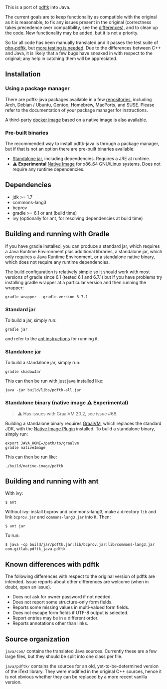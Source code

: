 This is a port of [pdftk](https://www.pdflabs.com/tools/pdftk-server/)
into Java. 

The current goals are to keep functionality as compatible with the
original as it is reasonable, to fix any issues present in the
original (correctness takes precedence over compatibility, see the
[differences](#known-differences-with-pdftk)), and to clean up the
code. New functionality may be added, but it is not a priority.

So far all code has been manually translated and it passes the test
suite of [php-pdftk](https://github.com/mikehaertl/php-pdftk), but
[more testing is
needed](https://pdftk-java.gitlab.io/pdftk/coverage/). Due to the
differences between C++ and Java, it is likely that a few bugs have
sneaked in with respect to the original; any help in catching them
will be appreciated.

## Installation

### Using a package manager

There are pdftk-java packages available in a few
[repositories](https://repology.org/project/pdftk-java/versions),
including Arch, Debian / Ubuntu, Gentoo, Homebrew, MacPorts, and
SUSE. Please refer to the documentation of your package manager for
instructions.

A third-party [docker image](https://hub.docker.com/r/minidocks/pdftk)
based on a native image is also available.

### Pre-built binaries

The recommended way to install pdftk-java is through a package
manager, but if that is not an option there are pre-built binaries
available:

 - [Standalone jar](https://gitlab.com/pdftk-java/pdftk/-/jobs/artifacts/v3.2.2/file/build/libs/pdftk-all.jar?job=gradle), including dependencies. Requires a JRE at runtime.
 - :warning: **Experimental** [Native Image](https://gitlab.com/pdftk-java/pdftk/-/jobs/artifacts/v3.2.2/file/build/native-image/pdftk?job=nativeimage) for x86_64 GNU/Linux systems. Does not require any runtime dependencies.

## Dependencies

 - jdk >= 1.7
 - commons-lang3
 - bcprov
 - gradle >= 6.1 or ant (build time)
 - ivy (optionally for ant, for resolving dependencies at build time)

## Building and running with Gradle
If you have gradle installed, you can produce a standard jar, which
requires a Java Runtime Environment plus additional libraries, a
standalone jar, which only requires a Java Runtime Environment, or a
standalone native binary, which does not require any runtime
dependencies.

The build configuration is relatively simple so it should work with most
versions of gradle since 6.1 (tested 6.1 and 6.7.1) but if you have problems try
installing gradle wrapper at a particular version and then running the wrapper:
```
gradle wrapper --gradle-version 6.7.1
```

### Standard jar

To build a jar, simply run: 

```
gradle jar
```

and refer to the [ant instructions](#building-and-running-with-ant) for running it.

### Standalone jar

To build a standalone jar, simply run: 

```
gradle shadowJar
```

This can then be run with just java installed like:
```
java -jar build/libs/pdftk-all.jar
```

### Standalone binary (native image :warning: **Experimental**)

> :warning: Has issues with GraalVM 20.2, see issue #68.

Building a standalone binary requires
[GraalVM](https://www.graalvm.org), which replaces the standard JDK,
with the [Native Image
Plugin](https://www.graalvm.org/docs/reference-manual/native-image/)
installed. To build a standalone binary, simply run:

```
export JAVA_HOME=/path/to/graalvm
gradle nativeImage
```

This can then be run like:
```
./build/native-image/pdftk
```

## Building and running with ant

With ivy:
```
$ ant
```

Without ivy: install bcprov and commons-lang3, make a directory `lib`
and link `bcprov.jar` and `commons-lang3.jar` into it. Then:
```
$ ant jar
```

To run:
```
$ java -cp build/jar/pdftk.jar:lib/bcprov.jar:lib/commons-lang3.jar com.gitlab.pdftk_java.pdftk
```

## Known differences with pdftk

The following differences with respect to the original version of
pdftk are intended. Issue reports about other differences are welcome
(when in doubt, open an issue).

- Does not ask for owner password if not needed.
- Does not report some structure-only form fields.
- Reports some missing values in multi-valued form fields.
- Does not escape form fields if UTF-8 output is selected.
- Report entries may be in a different order.
- Reports annotations other than links.

## Source organization

`java/com/` contains the translated Java sources. Currently these are
a few large files, but they should be split into one class per file.

`java/pdftk/` contains the sources for an old, yet-to-be-determined
version of the iText library. They were modified in the original C++
sources, hence it is not obvious whether they can be replaced by a
more recent vanilla version.
